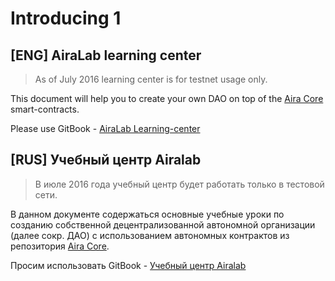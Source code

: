 # Introducing 1

## [ENG] AiraLab learning center

> As of July 2016 learning center is for testnet usage only.

This document will help you to create your own DAO on top of the [Aira Core](https://github.com/airalab/core) smart-contracts.

Please use GitBook - [AiraLab Learning-center](https://www.gitbook.com/book/ensrationis/learning-center-airalab/en/)

## [RUS] Учебный центр Airalab

> В июле 2016 года учебный центр будет работать только в тестовой сети.

В данном документе содержаться основные учебные уроки по созданию собственной децентрализованной автономной организации (далее сокр. ДАО) с использованием автономных контрактов из репозитория [Aira Core](https://github.com/airalab/core).

Просим использовать GitBook - [Учебный центр Airalab](https://www.gitbook.com/book/ensrationis/learning-center-airalab/ru/)
